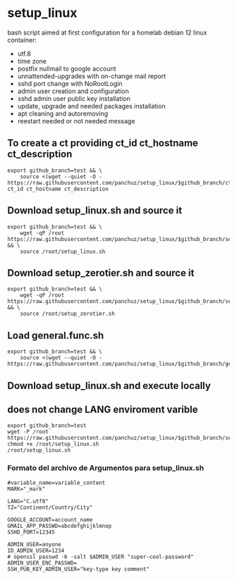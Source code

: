 # setup_linux
bash script aimed at first configuration for a homelab debian 12 linux container:
- utf.8
- time zone
- postfix nullmail to google account
- unnattended-upgrades with on-change mail report
- sshd port change with NoRootLogin
- admin user creation and configuration
- sshd admin user public key installation
- update, upgrade and needed packages installation
- apt cleaning and autoremoving
- reestart needed or not needed message


## To create a ct providing ct_id ct_hostname ct_description
```
export github_branch=test && \
    source <(wget --quiet -O - https://raw.githubusercontent.com/panchuz/setup_linux/$github_branch/ct_create.sh) ct_id ct_hostname ct_description
```

## Download setup_linux.sh and source it
```
export github_branch=test && \
    wget -qP /root https://raw.githubusercontent.com/panchuz/setup_linux/$github_branch/setup_linux.sh && \
    source /root/setup_linux.sh
```

## Download setup_zerotier.sh and source it
```
export github_branch=test && \
    wget -qP /root https://raw.githubusercontent.com/panchuz/setup_linux/$github_branch/setup_zerotier.sh && \
	source /root/setup_zerotier.sh
```

## Load general.func.sh
```
export github_branch=test && \
    source <(wget --quiet -O - https://raw.githubusercontent.com/panchuz/setup_linux/$github_branch/general.func.sh)
```

## Download setup_linux.sh and execute locally
## does not change LANG enviroment varible
```
export github_branch=test
wget -P /root https://raw.githubusercontent.com/panchuz/setup_linux/$github_branch/setup_linux.sh 
chmod +x /root/setup_linux.sh
/root/setup_linux.sh
```

### Formato del archivo de Argumentos para setup_linux.sh
```
#variable_name=variable_content
MARK="_mark"

LANG="C.utf8"
TZ="Continent/Country/City"

GOOGLE_ACCOUNT=account_name
GMAIL_APP_PASSWD=abcdefghijklmnop
SSHD_PORT=12345

ADMIN_USER=anyone
ID_ADMIN_USER=1234
# openssl passwd -6 -salt $ADMIN_USER "super-cool-password"
ADMIN_USER_ENC_PASSWD=
SSH_PUB_KEY_ADMIN_USER="key-type key comment"
```
